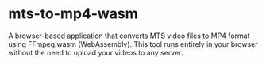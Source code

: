 # mts-to-mp4-wasm
A browser-based application that converts MTS video files to MP4 format using FFmpeg.wasm (WebAssembly). This tool runs entirely in your browser without the need to upload your videos to any server.
